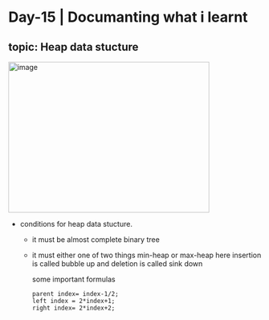 # Day-15 | Documanting what i learnt
## topic: Heap data stucture
<img width="400" height="300" alt="image" src="https://github.com/user-attachments/assets/a4841bbc-d2bf-49ae-a97a-3591caab33d9" />

- conditions for heap data stucture.
   - it must be almost complete binary tree
   - it must either one of two things min-heap or max-heap
     here insertion is called bubble up and deletion is called sink down
     
     some important formulas
     ```
     parent index= index-1/2;
     left index = 2*index+1;
     right index= 2*index+2;
     ```

